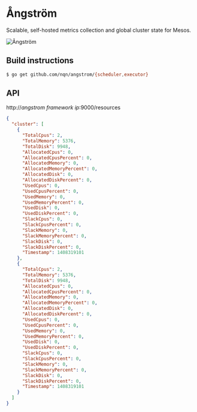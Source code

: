 Ångström
========

Scalable, self-hosted metrics collection and global cluster state for Mesos.

![Ångström](http://cl.ly/image/3P2301053q1a/angstrom.png)


## Build instructions

```bash
$ go get github.com/nqn/angstrom/{scheduler,executor}
```

## API

http://_angstrom framework ip_:9000/resources

```json
{
  "cluster": [
    {
      "TotalCpus": 2,
      "TotalMemory": 5376,
      "TotalDisk": 9948,
      "AllocatedCpus": 0,
      "AllocatedCpusPercent": 0,
      "AllocatedMemory": 0,
      "AllocatedMemoryPercent": 0,
      "AllocatedDisk": 0,
      "AllocatedDiskPercent": 0,
      "UsedCpus": 0,
      "UsedCpusPercent": 0,
      "UsedMemory": 0,
      "UsedMemoryPercent": 0,
      "UsedDisk": 0,
      "UsedDiskPercent": 0,
      "SlackCpus": 0,
      "SlackCpusPercent": 0,
      "SlackMemory": 0,
      "SlackMemoryPercent": 0,
      "SlackDisk": 0,
      "SlackDiskPercent": 0,
      "Timestamp": 1408319101
    },
    {
      "TotalCpus": 2,
      "TotalMemory": 5376,
      "TotalDisk": 9948,
      "AllocatedCpus": 0,
      "AllocatedCpusPercent": 0,
      "AllocatedMemory": 0,
      "AllocatedMemoryPercent": 0,
      "AllocatedDisk": 0,
      "AllocatedDiskPercent": 0,
      "UsedCpus": 0,
      "UsedCpusPercent": 0,
      "UsedMemory": 0,
      "UsedMemoryPercent": 0,
      "UsedDisk": 0,
      "UsedDiskPercent": 0,
      "SlackCpus": 0,
      "SlackCpusPercent": 0,
      "SlackMemory": 0,
      "SlackMemoryPercent": 0,
      "SlackDisk": 0,
      "SlackDiskPercent": 0,
      "Timestamp": 1408319101
    }
  ]
}
```


